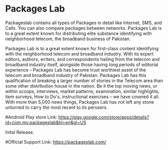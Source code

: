 # Packages Lab

Packageslab contains all types of Packages in detail like Internet, SMS, and Calls. You can also compare packages between networks.
Packages Lab is to a great extent known for distributing elite substance identifying with neighborhood telecom, the broadband business of Pakistan. 

Packages Lab is to a great extent known for first-class content identifying with the neighborhood telecom and broadband industry. With its expert editors, authors, writers, and correspondents hailing from the telecom and broadband industry itself, alongside those having long periods of editorial experience – Packages Lab has become trust worthiest asset of the telecom and broadband industry of Pakistan. Packages Lab has this qualification of breaking a larger number of stories in the Telecom area than some other distribution house in the nation. Be it the top moving news, or within scoops, interviews, market patterns, examination, similar highlights, item surveys, How to Do's, instructional exercises – we have covered it all. With more than 5,000 news things, Packages Lab has not left any stone unturned to carry the most recent to its perusers.

#Android Play store Link: https://play.google.com/store/apps/details?id=com.my.packageslab&hl=en&gl=US

Inital Release.

#Official Support Link: https://packageslab.com/
